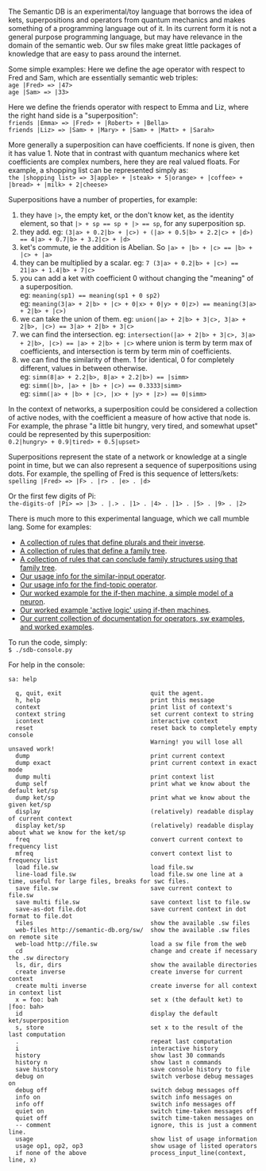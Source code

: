 The Semantic DB is an experimental/toy language that borrows the idea of kets, superpositions and operators from quantum mechanics and makes something of 
a programming language out of it. In its current form it is not a general purpose programming language, but may have relevance in the domain of the 
semantic web. Our sw files make great little packages of knowledge that are easy to pass around the internet. 

Some simple examples:
Here we define the age operator with respect to Fred and Sam, which are essentially semantic web triples:  
`age |Fred> => |47>`  
`age |Sam> => |33>`

Here we define the friends operator with respect to Emma and Liz, where the right hand side is a "superposition":  
`friends |Emma> => |Fred> + |Robert> + |Bella>`  
`friends |Liz> => |Sam> + |Mary> + |Sam> + |Matt> + |Sarah>`

More generally a superposition can have coefficients. If none is given, then it has value 1.
Note that in contrast with quantum mechanics where ket coefficients are complex numbers, here they are real valued floats.
For example, a shopping list can be represented simply as:  
`the |shopping list> => 3|apple> + |steak> + 5|orange> + |coffee> + |bread> + |milk> + 2|cheese>`

Superpositions have a number of properties, for example:
1) they have `|>`, the empty ket, or the don't know ket, as the identity element, so that `|> + sp == sp + |> == sp`, for any superposition sp.
2) they add. eg: `(3|a> + 0.2|b> + |c>) + (|a> + 0.5|b> + 2.2|c> + |d>) == 4|a> + 0.7|b> + 3.2|c> + |d>`
3) ket's commute, ie the addition is Abelian. So `|a> + |b> + |c> == |b> + |c> + |a>`
4) they can be multiplied by a scalar. eg: `7 (3|a> + 0.2|b> + |c>) == 21|a> + 1.4|b> + 7|c>`
5) you can add a ket with coefficient 0 without changing the "meaning" of a superposition.  
eg: `meaning(sp1) == meaning(sp1 + 0 sp2)`  
eg: `meaning(3|a> + 2|b> + |c> + 0|x> + 0|y> + 0|z>) == meaning(3|a> + 2|b> + |c>)`
6) we can take the union of them. eg: `union(|a> + 2|b> + 3|c>, 3|a> + 2|b>, |c>) == 3|a> + 2|b> + 3|c>`
7) we can find the intersection. eg: `intersection(|a> + 2|b> + 3|c>, 3|a> + 2|b>, |c>) == |a> + 2|b> + |c>`
where union is term by term max of coefficients, and intersection is term by term min of coefficients.
8) we can find the similarity of them. 1 for identical, 0 for completely different, values in between otherwise.  
eg: `simm(8|a> + 2.2|b>, 8|a> + 2.2|b>) == |simm>`  
eg: `simm(|b>, |a> + |b> + |c>) == 0.3333|simm>`  
eg: `simm(|a> + |b> + |c>, |x> + |y> + |z>) == 0|simm>`


In the context of networks, a superposition could be considered a collection of active nodes, with the coefficient a measure of how active that node is.
For example, the phrase "a little bit hungry, very tired, and somewhat upset" could be represented by this superposition:  
`0.2|hungry> + 0.9|tired> + 0.5|upset>`

Superpositions represent the state of a network or knowledge at a single point in time, but we can also represent a sequence of superpositions using dots.
For example, the spelling of Fred is this sequence of letters/kets:  
`spelling |Fred> => |F> . |r> . |e> . |d>`

Or the first few digits of Pi:  
`the-digits-of |Pi> => |3> . |.> . |1> . |4> . |1> . |5> . |9> . |2>`


There is much more to this experimental language, which we call mumble lang. Some for examples:
 * [A collection of rules that define plurals and their inverse](http://semantic-db.org/docs/usage/sw-examples/plural.sw).
 * [A collection of rules that define a family tree](http://semantic-db.org/docs/usage/sw-examples/family.sw).
 * [A collection of rules that can conclude family structures using that family tree](http://semantic-db.org/docs/usage/sw-examples/family-relations.sw).
 * [Our usage info for the similar-input operator](http://semantic-db.org/docs/usage/function-operators/similar-input.html).
 * [Our usage info for the find-topic operator](http://semantic-db.org/docs/usage/function-operators/find-topic.html).
 * [Our worked example for the if-then machine, a simple model of a neuron](http://semantic-db.org/docs/usage/worked-examples/if-then-machines.html).
 * [Our worked example 'active logic' using if-then machines](http://semantic-db.org/docs/usage/worked-examples/active-logic.html).
 * [Our current collection of documentation for operators, sw examples, and worked examples](http://semantic-db.org/docs/usage/).

To run the code, simply:  
`$ ./sdb-console.py`

For help in the console:
```
sa: help

  q, quit, exit                         quit the agent.
  h, help                               print this message
  context                               print list of context's
  context string                        set current context to string
  icontext                              interactive context
  reset                                 reset back to completely empty console
                                        Warning! you will lose all unsaved work!
  dump                                  print current context
  dump exact                            print current context in exact mode
  dump multi                            print context list
  dump self                             print what we know about the default ket/sp
  dump ket/sp                           print what we know about the given ket/sp
  display                               (relatively) readable display of current context
  display ket/sp                        (relatively) readable display about what we know for the ket/sp
  freq                                  convert current context to frequency list
  mfreq                                 convert context list to frequency list
  load file.sw                          load file.sw
  line-load file.sw                     load file.sw one line at a time, useful for large files, breaks for swc files.
  save file.sw                          save current context to file.sw
  save multi file.sw                    save context list to file.sw
  save-as-dot file.dot                  save current context in dot format to file.dot
  files                                 show the available .sw files
  web-files http://semantic-db.org/sw/  show the available .sw files on remote site
  web-load http://file.sw               load a sw file from the web
  cd                                    change and create if necessary the .sw directory
  ls, dir, dirs                         show the available directories
  create inverse                        create inverse for current context
  create multi inverse                  create inverse for all context in context list
  x = foo: bah                          set x (the default ket) to |foo: bah>
  id                                    display the default ket/superposition
  s, store                              set x to the result of the last computation
  .                                     repeat last computation
  i                                     interactive history
  history                               show last 30 commands
  history n                             show last n commands
  save history                          save console history to file
  debug on                              switch verbose debug messages on
  debug off                             switch debug messages off
  info on                               switch info messages on
  info off                              switch info messages off
  quiet on                              switch time-taken messages off
  quiet off                             switch time-taken messages on
  -- comment                            ignore, this is just a comment line.
  usage                                 show list of usage information
  usage op1, op2, op3                   show usage of listed operators
  if none of the above                  process_input_line(context, line, x)
```
